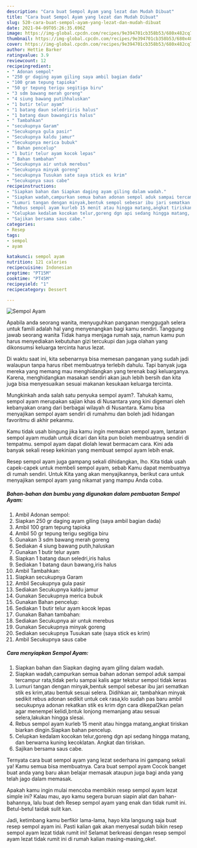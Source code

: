 ```yaml
---
description: "Cara buat Sempol Ayam yang lezat dan Mudah Dibuat"
title: "Cara buat Sempol Ayam yang lezat dan Mudah Dibuat"
slug: 520-cara-buat-sempol-ayam-yang-lezat-dan-mudah-dibuat
date: 2021-04-09T05:26:35.696Z
image: https://img-global.cpcdn.com/recipes/9e394701cb358b53/680x482cq70/sempol-ayam-foto-resep-utama.jpg
thumbnail: https://img-global.cpcdn.com/recipes/9e394701cb358b53/680x482cq70/sempol-ayam-foto-resep-utama.jpg
cover: https://img-global.cpcdn.com/recipes/9e394701cb358b53/680x482cq70/sempol-ayam-foto-resep-utama.jpg
author: Hettie Barker
ratingvalue: 3.9
reviewcount: 12
recipeingredient:
- " Adonan sempol"
- "250 gr daging ayam giling saya ambil bagian dada"
- "100 gram tepung tapioka"
- "50 gr tepung terigu segitiga biru"
- "3 sdm bawang merah goreng"
- "4 siung bawang putihhaluskan"
- "1 butir telur ayam"
- "1 batang daun seledriiris halus"
- "1 batang daun bawangiris halus"
- " Tambahkan"
- "secukupnya Garam"
- "Secukupnya gula pasir"
- "Secukupnya kaldu jamur"
- "Secukupnya merica bubuk"
- " Bahan pencelup"
- "1 butir telur ayam kocok lepas"
- " Bahan tambahan"
- "Secukupnya air untuk merebus"
- "Secukupnya minyak goreng"
- "secukupnya Tusukan sate saya stick es krim"
- "Secukupnya saus cabe"
recipeinstructions:
- "Siapkan bahan dan Siapkan daging ayam giling dalam wadah."
- "Siapkan wadah,campurkan semua bahan adonan sempol aduk sampai tercampur rata,tidak perlu sampai kalis agar tekstur sempol tidak keras"
- "Lumuri tangan dengan minyak,bentuk sempol sebesar ibu jari sematkan stik es krim,atau bentuk sesuai selera. Didihkan air, tambahkan minyak sedikit rebus adonan sedikit untuk cek rasa,klo sudah pas baru ambil secukupnya adonan rekatkan stik es krim dgn cara dikepal2kan pelan agar menempel kelidi,bntuk lonjong memanjang atau sesuai selera,lakukan hingga slesai."
- "Rebus sempol ayam kurleb 15 menit atau hingga matang,angkat tiriskan biarkan dingin.Siapkan bahan pencelup."
- "Celupkan kedalam kocokan telur,goreng dgn api sedang hingga matang, dan berwarna kuning kecoklatan. Angkat dan tiriskan."
- "Sajikan bersama saus cabe."
categories:
- Resep
tags:
- sempol
- ayam

katakunci: sempol ayam 
nutrition: 121 calories
recipecuisine: Indonesian
preptime: "PT15M"
cooktime: "PT45M"
recipeyield: "1"
recipecategory: Dessert

---
```



![Sempol Ayam](https://img-global.cpcdn.com/recipes/9e394701cb358b53/680x482cq70/sempol-ayam-foto-resep-utama.jpg)

Apabila anda seorang wanita, menyuguhkan panganan menggugah selera untuk famili adalah hal yang menyenangkan bagi kamu sendiri. Tanggung jawab seorang  wanita Tidak hanya menjaga rumah saja, namun kamu pun harus menyediakan kebutuhan gizi tercukupi dan juga olahan yang dikonsumsi keluarga tercinta harus lezat.

Di waktu  saat ini, kita sebenarnya bisa memesan panganan yang sudah jadi walaupun tanpa harus ribet membuatnya terlebih dahulu. Tapi banyak juga mereka yang memang mau menghidangkan yang terenak bagi keluarganya. Karena, menghidangkan masakan sendiri akan jauh lebih bersih dan kita juga bisa menyesuaikan sesuai makanan kesukaan keluarga tercinta. 



Mungkinkah anda salah satu penyuka sempol ayam?. Tahukah kamu, sempol ayam merupakan sajian khas di Nusantara yang kini digemari oleh kebanyakan orang dari berbagai wilayah di Nusantara. Kamu bisa menyajikan sempol ayam sendiri di rumahmu dan boleh jadi hidangan favoritmu di akhir pekanmu.

Kamu tidak usah bingung jika kamu ingin memakan sempol ayam, lantaran sempol ayam mudah untuk dicari dan kita pun boleh membuatnya sendiri di tempatmu. sempol ayam dapat diolah lewat bermacam cara. Kini ada banyak sekali resep kekinian yang membuat sempol ayam lebih enak.

Resep sempol ayam juga gampang sekali dihidangkan, lho. Kita tidak usah capek-capek untuk membeli sempol ayam, sebab Kamu dapat membuatnya di rumah sendiri. Untuk Kita yang akan menyajikannya, berikut cara untuk menyajikan sempol ayam yang nikamat yang mampu Anda coba.

<!--inarticleads1-->

##### Bahan-bahan dan bumbu yang digunakan dalam pembuatan Sempol Ayam:

1. Ambil  Adonan sempol:
1. Siapkan 250 gr daging ayam giling (saya ambil bagian dada)
1. Ambil 100 gram tepung tapioka
1. Ambil 50 gr tepung terigu segitiga biru
1. Gunakan 3 sdm bawang merah goreng
1. Sediakan 4 siung bawang putih,haluskan
1. Gunakan 1 butir telur ayam
1. Siapkan 1 batang daun seledri,iris halus
1. Sediakan 1 batang daun bawang,iris halus
1. Ambil  Tambahkan:
1. Siapkan secukupnya Garam
1. Ambil Secukupnya gula pasir
1. Sediakan Secukupnya kaldu jamur
1. Gunakan Secukupnya merica bubuk
1. Gunakan  Bahan pencelup:
1. Sediakan 1 butir telur ayam kocok lepas
1. Gunakan  Bahan tambahan:
1. Sediakan Secukupnya air untuk merebus
1. Gunakan Secukupnya minyak goreng
1. Sediakan secukupnya Tusukan sate (saya stick es krim)
1. Ambil Secukupnya saus cabe




<!--inarticleads2-->

##### Cara menyiapkan Sempol Ayam:

1. Siapkan bahan dan Siapkan daging ayam giling dalam wadah.
1. Siapkan wadah,campurkan semua bahan adonan sempol aduk sampai tercampur rata,tidak perlu sampai kalis agar tekstur sempol tidak keras
1. Lumuri tangan dengan minyak,bentuk sempol sebesar ibu jari sematkan stik es krim,atau bentuk sesuai selera. Didihkan air, tambahkan minyak sedikit rebus adonan sedikit untuk cek rasa,klo sudah pas baru ambil secukupnya adonan rekatkan stik es krim dgn cara dikepal2kan pelan agar menempel kelidi,bntuk lonjong memanjang atau sesuai selera,lakukan hingga slesai.
1. Rebus sempol ayam kurleb 15 menit atau hingga matang,angkat tiriskan biarkan dingin.Siapkan bahan pencelup.
1. Celupkan kedalam kocokan telur,goreng dgn api sedang hingga matang, dan berwarna kuning kecoklatan. Angkat dan tiriskan.
1. Sajikan bersama saus cabe.




Ternyata cara buat sempol ayam yang lezat sederhana ini gampang sekali ya! Kamu semua bisa membuatnya. Cara buat sempol ayam Cocok banget buat anda yang baru akan belajar memasak ataupun juga bagi anda yang telah jago dalam memasak.

Apakah kamu ingin mulai mencoba membikin resep sempol ayam lezat simple ini? Kalau mau, ayo kamu segera buruan siapin alat dan bahan-bahannya, lalu buat deh Resep sempol ayam yang enak dan tidak rumit ini. Betul-betul taidak sulit kan. 

Jadi, ketimbang kamu berfikir lama-lama, hayo kita langsung saja buat resep sempol ayam ini. Pasti kalian gak akan menyesal sudah bikin resep sempol ayam lezat tidak rumit ini! Selamat berkreasi dengan resep sempol ayam lezat tidak rumit ini di rumah kalian masing-masing,oke!.


